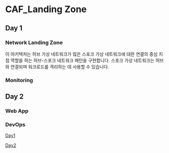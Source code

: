 # CAF_Landing Zone

## Day 1

### Network Landing Zone

이 아키텍처는 허브 가상 네트워크가 많은 스포크 가상 네트워크에 대한 연결의 중심 지점 역할을 하는 허브-스포크 네트워크 패턴을 구현합니다. 스포크 가상 네트워크는 허브와 연결되며 워크로드를 격리하는 데 사용할 수 있습니다.

### Monitoring

## Day 2

### Web App

### DevOps

[Day1](https://github.com/Anna-Jeong-MS/CAF_LandingZone/tree/main/Day1)

[Day2](https://github.com/Anna-Jeong-MS/CAF_LandingZone/tree/main/Day2)
